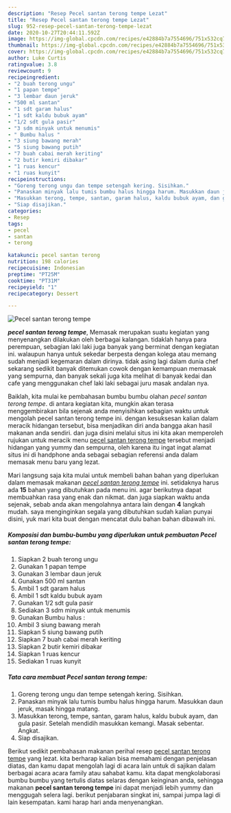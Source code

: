 ```yaml
---
description: "Resep Pecel santan terong tempe Lezat"
title: "Resep Pecel santan terong tempe Lezat"
slug: 952-resep-pecel-santan-terong-tempe-lezat
date: 2020-10-27T20:44:11.592Z
image: https://img-global.cpcdn.com/recipes/e42884b7a7554696/751x532cq70/pecel-santan-terong-tempe-foto-resep-utama.jpg
thumbnail: https://img-global.cpcdn.com/recipes/e42884b7a7554696/751x532cq70/pecel-santan-terong-tempe-foto-resep-utama.jpg
cover: https://img-global.cpcdn.com/recipes/e42884b7a7554696/751x532cq70/pecel-santan-terong-tempe-foto-resep-utama.jpg
author: Luke Curtis
ratingvalue: 3.8
reviewcount: 9
recipeingredient:
- "2 buah terong ungu"
- "1 papan tempe"
- "3 lembar daun jeruk"
- "500 ml santan"
- "1 sdt garam halus"
- "1 sdt kaldu bubuk ayam"
- "1/2 sdt gula pasir"
- "3 sdm minyak untuk menumis"
- " Bumbu halus "
- "3 siung bawang merah"
- "5 siung bawang putih"
- "7 buah cabai merah keriting"
- "2 butir kemiri dibakar"
- "1 ruas kencur"
- "1 ruas kunyit"
recipeinstructions:
- "Goreng terong ungu dan tempe setengah kering. Sisihkan."
- "Panaskan minyak lalu tumis bumbu halus hingga harum. Masukkan daun jeruk, masak hingga matang."
- "Masukkan terong, tempe, santan, garam halus, kaldu bubuk ayam, dan gula pasir. Setelah mendidih masukkan kemangi. Masak sebentar. Angkat."
- "Siap disajikan."
categories:
- Resep
tags:
- pecel
- santan
- terong

katakunci: pecel santan terong 
nutrition: 198 calories
recipecuisine: Indonesian
preptime: "PT25M"
cooktime: "PT31M"
recipeyield: "1"
recipecategory: Dessert

---
```



![Pecel santan terong tempe](https://img-global.cpcdn.com/recipes/e42884b7a7554696/751x532cq70/pecel-santan-terong-tempe-foto-resep-utama.jpg)

<b><i>pecel santan terong tempe</i></b>, Memasak merupakan suatu kegiatan yang menyenangkan dilakukan oleh berbagai kalangan. tidaklah hanya para perempuan, sebagian laki laki juga banyak yang berminat dengan kegiatan ini. walaupun hanya untuk sekedar berpesta dengan kolega atau memang sudah menjadi kegemaran dalam dirinya. tidak asing lagi dalam dunia chef sekarang sedikit banyak ditemukan cowok dengan kemampuan memasak yang sempurna, dan banyak sekali juga kita melihat di banyak kedai dan cafe yang menggunakan chef laki laki sebagai juru masak andalan nya.

Baiklah, kita mulai ke pembahasan bumbu bumbu olahan <i>pecel santan terong tempe</i>. di antara kegiatan kita, mungkin akan terasa menggembirakan bila sejenak anda menyisihkan sebagian waktu untuk mengolah pecel santan terong tempe ini. dengan kesuksesan kalian dalam meracik hidangan tersebut, bisa menjadikan diri anda bangga akan hasil makanan anda sendiri. dan juga disini melalui situs ini kita akan memperoleh rujukan untuk meracik menu <u>pecel santan terong tempe</u> tersebut menjadi hidangan yang yummy dan sempurna, oleh karena itu ingat ingat alamat situs ini di handphone anda sebagai sebagian referensi anda dalam memasak menu baru yang lezat.




Mari langsung saja kita mulai untuk membeli bahan bahan yang diperlukan dalam memasak makanan <u><i>pecel santan terong tempe</i></u> ini. setidaknya harus ada <b>15</b> bahan yang dibutuhkan pada menu ini. agar berikutnya dapat membuahkan rasa yang enak dan nikmat. dan juga siapkan waktu anda sejenak, sebab anda akan mengolahnya antara lain dengan <b>4</b> langkah mudah. saya menginginkan segala yang dibutuhkan sudah kalian punyai disini, yuk mari kita buat dengan mencatat dulu bahan bahan dibawah ini.

<!--inarticleads1-->

##### Komposisi dan bumbu-bumbu yang diperlukan untuk pembuatan Pecel santan terong tempe:

1. Siapkan 2 buah terong ungu
1. Gunakan 1 papan tempe
1. Gunakan 3 lembar daun jeruk
1. Gunakan 500 ml santan
1. Ambil 1 sdt garam halus
1. Ambil 1 sdt kaldu bubuk ayam
1. Gunakan 1/2 sdt gula pasir
1. Sediakan 3 sdm minyak untuk menumis
1. Gunakan  Bumbu halus :
1. Ambil 3 siung bawang merah
1. Siapkan 5 siung bawang putih
1. Siapkan 7 buah cabai merah keriting
1. Siapkan 2 butir kemiri dibakar
1. Siapkan 1 ruas kencur
1. Sediakan 1 ruas kunyit




<!--inarticleads2-->

##### Tata cara membuat Pecel santan terong tempe:

1. Goreng terong ungu dan tempe setengah kering. Sisihkan.
1. Panaskan minyak lalu tumis bumbu halus hingga harum. Masukkan daun jeruk, masak hingga matang.
1. Masukkan terong, tempe, santan, garam halus, kaldu bubuk ayam, dan gula pasir. Setelah mendidih masukkan kemangi. Masak sebentar. Angkat.
1. Siap disajikan.




Berikut sedikit pembahasan makanan perihal resep <u>pecel santan terong tempe</u> yang lezat. kita berharap kalian bisa memahami dengan penjelasan diatas, dan kamu dapat mengolah lagi di acara lain untuk di sajikan dalam berbagai acara acara family atau sahabat kamu. kita dapat mengkolaborasi bumbu bumbu yang tertulis diatas selaras dengan keinginan anda, sehingga makanan <b>pecel santan terong tempe</b> ini dapat menjadi lebih yummy dan menggugah selera lagi. berikut penjabaran singkat ini, sampai jumpa lagi di lain kesempatan. kami harap hari anda menyenangkan.
